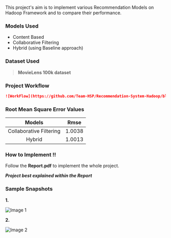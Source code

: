 This project's aim is to implement various Recommendation Models on Hadoop Framework and to compare their performance.

### Models Used
- Content Based
- Collaborative Filtering
- Hybrid (using Baseline approach)

### Dataset Used

>**MovieLens 100k dataset**

### Project Workflow
```markdown
![WorkFlow](https://github.com/Team-HSP/Recommendation-System-Hadoop/blob/master/Workflow.JPG "Workflow")

```

### Root Mean Square Error Values

| Models | Rmse |
| :-----------: |:-------------:|
| Collaborative Filtering | 1.0038 |
| Hybrid | 1.0013 |

### How to Implement !!

Follow the **Report.pdf** to implement the whole project.

**_Project best explained within the Report_**

### Sample Snapshots

**1.** 

![Image 1](https://github.com/Team-HSP/Recommendation-System-Hadoop/blob/master/Source%20Code/Web%20UI%20Snapshots/HybridRecommendation.png "Recommendations for User 156")

**2.**

![Image 2](https://github.com/Team-HSP/Recommendation-System-Hadoop/blob/master/Source%20Code/Web%20UI%20Snapshots/RestRecommendations.png "Recommendations for User 156")
